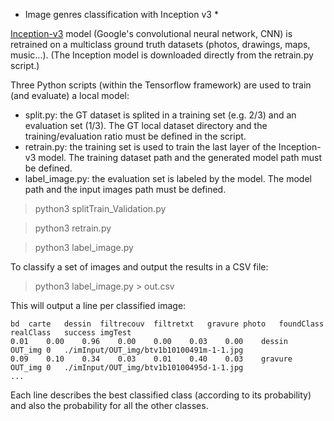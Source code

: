 * Image genres classification with Inception v3 *

[Inception-v3](https://www.tensorflow.org/tutorials/image_recognition) model (Google's convolutional neural network, CNN) is retrained on a multiclass ground truth datasets (photos, drawings, maps, music...). (The Inception model is downloaded directly from the retrain.py script.)

Three Python scripts (within the Tensorflow framework) are used to train (and evaluate) a local model:
- split.py: the GT dataset is splited in a training set (e.g. 2/3) and an evaluation set (1/3). The GT local dataset directory and the training/evaluation ratio must be defined in the script.
- retrain.py: the training set is used to train the last layer of the Inception-v3 model. The training dataset path and the generated model path must be defined.
- label_image.py: the evaluation set is labeled by the model. The model path and the input images path must be defined.

>python3 splitTrain_Validation.py 

>python3 retrain.py 

>python3 label_image.py 

To classify a set of images and output the results in a CSV file:

>python3 label_image.py > out.csv

This will output a line per classified image:

```csv
bd	carte	dessin	filtrecouv	filtretxt	gravure	photo	foundClass	realClass	success	imgTest
0.01	0.00	0.96	0.00	0.00	0.03	0.00	dessin	OUT_img	0	./imInput/OUT_img/btv1b10100491m-1-1.jpg
0.09	0.10	0.34	0.03	0.01	0.40	0.03	gravure	OUT_img	0	./imInput/OUT_img/btv1b10100495d-1-1.jpg
...
```

Each line describes the best classified class (according to its probability) and also the probability for all the other classes.

